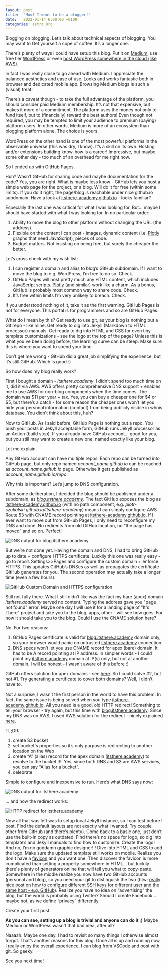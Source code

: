 ```yaml
---
layout: post
title:  "Mom! I want to be a blogger!"
date:   2022-01-14 6:00:00 +0100
categories: astro org
---
```

Blogging on blogging. Let’s talk about technical aspects of blogging. You may want to Get yourself a cope of coffee. It’s a longer one.

There’s plenty of ways I could have setup this blog. Put it on [Medium](http://medium.com/), use free tier [WordPress](https://wordpress.com/) or even [host WordPress somewhere in the cloud (like AWS)](https://aws.amazon.com/getting-started/hands-on/launch-a-wordpress-website/).

In fact I was really close to go ahead with Medium. I appreciate the balanced aesthetics and ease of use. Looks and works fantastic both in browser and dedicated mobile app. Browsing Medium blogs is such a (visual) treat!

There’s a caveat though - to take the full advantage of the platform, you should consider paid Medium membership. It’s not that expensive, but makes it more of a commitment. The platform uses the money not only to fund itself, but to (financially) reward the best authors! Even though not required, you may be tempted to limit your audience to premium (paying) platform users. In other words, Medium is more of an ecosystem than blogging platform alone. The choice is yours.

WordPress on the other hand is one of the most powerful platforms in the observable universe (this was dry, I know). It’s a skill on its own. Hosting and/or extensions building know-how is a career! Impressive, but maybe some other day - too much of an overhead for me right now.

So I ended up with GitHub Pages. 

Huh? Wasn’t GitHub for sharing code and maybe documentation for the code?
Yes, you are right. What is maybe less know - GitHub lets you host a simple web page for the project, or a blog. Will do it for free (within some limits). If you do it right, the page/blog is reachable under nice github.io subdomain. Have a look at [itsthere-academy.github.io](https://itsthere-academy.github.io) - looks familiar?

Especially the last one was critical for what I was looking for. But... maybe I should have started with what I was looking for. In no particular order:
1. Ability to move the blog to other platform without changing the URL (the address).
2. Flexible on the content I can post - images, dynamic content (i.e. [Plotly](https://plotly.com/) graphs that need JavaScript), pieces of code.
3. Budget matters. Not insisting on being free, but surely the cheaper the better.

Let’s cross check with my wish list:
1. I can register a domain and alias to blog’s GitHub subdomain. If I want to move the blog to e.g. WordPress, I’m free to do so. Check.
2. GitHub Pages will host pretty much any HTML content, which includes JavaScript scripts. [Plotly](https://plotly.com/) (and similar) work like a charm. As a bonus, GitHub is probably most common way to share code. Check.
3. It’s free within limits I’m very unlikely to breach. Check.

If you understood nothing of it, take it as the first warning. GitHub Pages is not for everyone. This portal is for programmers and so are GitHub Pages. 

What do I mean by this? Get ready to use git, as your blog is nothing but a Git repo - like mine. Get ready to dig into Jekyll (Markdown to HTML processor) manuals. Get ready to dig into HTML and CSS for even tiny template customizations - see the logo at the top of the page? Unless this is what you’ve been doing before, the learning curve can be steep. Make sure this is where you want to spend your time.

Don’t get me wrong - GitHub did a great job simplifying the experience, but it’s still GitHub. Which is good :)

So how does my blog really work?

First I bought a domain - *itsthere.academy*. I didn’t spend too much time on it, did it via AWS. AWS offers pretty comprehensive DNS support + enables me to use AWS for non-blog components when the time comes. The domain was $11 per year + tax. Yes, you can buy a cheaper one for $4 or $5, but there’s a catch - for some reason the cheaper ones won’t let you hide your personal information (contact) from being publicly visible in whois database. You didn’t think about this, huh?

Now to GitHub. As I said before, GitHub Page is nothing but a repo. You push your posts in Jekyll acceptable form, GitHub runs Jekyll processor as an Action (build step). If you already have GitHub account... good for you, but you still may want to create a new one, named exactly like your blog. 

Let me explain.

Any GitHub account can have multiple repos. Each repo can be turned into GitHub page, but only repo named *account_name.github.io* can be reached as *account_name.github.io* page. Otherwise it gets published as *account_name.github.io/repo*. 

Why this is important? Let’s jump to DNS configuration.

After some deliberation, I decided the blog should be published under a subdomain, as *[blog.itsthere.academy](https://blog.itsthere.academy)*. The fact GitHub exposes the blog as [itsthere-academy.github.io](https://itsthere-academy.github.io) (with no path component, e.g. *piotr-szukalski.github.io/itsthere-academy*) means I can simply configure AWS Route 53 with CNAME record pointing at [itsthere-academy.github.io](https://itsthere-academy.github.io). If I ever want to move out from GitHub Pages, I only need to reconfigure my DNS and done. No redirects from old GitHub location, no “the page has moved” and so on. Perfect!

![DNS output for blog.itsthere.academy](/img/2022-01-14/dig_output.png)
 
But we’re not done yet. Having the domain and DNS, I had to bring GitHub up to date + configure HTTPS certificate. Luckily this one was really easy - go to repo’s Settings>>Pages and configure the custom domain + enforce HTTPS. This updates GitHub’s DNSes as well as propagates the certificate GitHub generates for you. The second operation may actually take a longer time (even a few hours).

![GitHub Custom Domain and HTTPS configuration](/img/2022-01-14/github_https_and_domain.png)
 
Still not fully there. What I still didn’t like was the fact my bare (apex) domain *itsthere.academy* served no content. Typing the address gave you "page not found" error. Maybe one day I will use it for a landing page of "It's There" project and take you to the blog, apps, other - will see how goes. For now it should take you to the blog. Could I use the CNAME solution here? 

No. For two reasons:
1. GitHub Pages certificate is valid for [blog.itsthere.academy](https://blog.itsthere.academy) domain only, so your browser would panic on untrusted [itsthere.academy](http://itsthere.academy) connection.
2. DNS specs won’t let you use CNAME record for apex (bare) domain. It has to be A record pointing at IP address. In simpler words - I could point my [itsthere.academy](http://itsthere.academy) domain at IP(s) only, but not at another domain. I will be honest - I wasn’t aware of this before :)

GitHub offers solution for apex domains - see [here](https://docs.github.com/en/pages/configuring-a-custom-domain-for-your-github-pages-site/managing-a-custom-domain-for-your-github-pages-site#configuring-an-apex-domain). So I could solve #2, but not #1. Try generating a certificate to cover both domains? Well, I didn’t have to.

Not a surprise, I wasn’t the first person in the world to have this problem. In fact, the same issue is being solved when you type [itsthere-academy.github.io](https://itsthere-academy.github.io). All you need is a good, old HTTP redirect! Something to tell your browser - try again, but this time with [blog.itsthere.academy](https://blog.itsthere.academy). Since my DNS was on AWS, I used AWS solution for the redirect - nicely explained [here](https://aws.amazon.com/premiumsupport/knowledge-center/redirect-domain-route-53/). 

TL;DR:
1. create S3 bucket
2. set bucket's properties so it’s only purpose is redirecting to another location on the Web
3. create “A” (alias) record for the apex domain ([itsthere.academy](http://itsthere.academy)) to resolve to the bucket IP. Yes, since both DNS and S3 are AWS services, you can say “Alias for a bucket”.
4. celebrate

Simple to configure and inexpensive to run. Here’s what DNS says now:

![DNS output for itsthere.academy](/img/2022-01-14/dig_output_apex.png)
 
... and how the redirect works:

![HTTP redirect for itsthere.academy](/img/2022-01-14/curl_redirect.png)
 
Now all that was left was to setup local Jekyll instance, so I can test before I post. Find the default layouts are not exactly what I wanted. Try couple other from GitHub (and there’s plenty). Come back to a basic one, just don’t use the built-in copy as  outdated. Find there’s no space for logo, so dig into template’s and Jekyll manuals to find how to customize. Create the logo! And no, I’m no goddamn graphic designer!!! Dive into HTML and CSS to add the logo. Make sure the updated template still works on mobile. Realize you don't have a [favicon](https://pl.wikipedia.org/wiki/Favicon) and you want one. Then discover the favicon is more complicated than setting a property somewhere in HTML... but luckily there's plenty of generators online that will tell you what to copy-paste. Somewhere in the middle realize you now have two GitHub accounts (personal and blog), so you need your git to distinguish the two (btw: [really nice post on how to configure different SSH keys for different user and the same host - e.g. GitHub](https://www.section.io/engineering-education/using-multiple-ssh-keys-for-multiple-github-accounts/)). Realize you have no idea on “advertising” the blog, but the world is probably using Twitter? Should I create Facebook... maybe not, as we define “privacy” differently.

Create your first post.

**As you can see, setting up a blog is trivial and anyone can do it ;)** Maybe Medium or WordPress wasn't that bad 
idea, after all?

Naaaah. Maybe one day. I had to revisit so many things I otherwise almost forgot. That’s another reasons for this blog. Once all is up and running now, I really enjoy the overall experience. I can blog from VSCode and post with git. So geeky.

See you next time!
